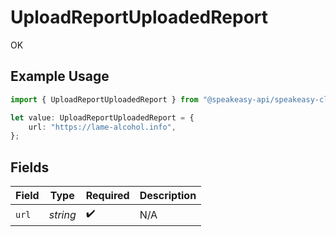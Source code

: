 # UploadReportUploadedReport

OK

## Example Usage

```typescript
import { UploadReportUploadedReport } from "@speakeasy-api/speakeasy-client-sdk-typescript/sdk/models/operations";

let value: UploadReportUploadedReport = {
    url: "https://lame-alcohol.info",
};
```

## Fields

| Field              | Type               | Required           | Description        |
| ------------------ | ------------------ | ------------------ | ------------------ |
| `url`              | *string*           | :heavy_check_mark: | N/A                |
